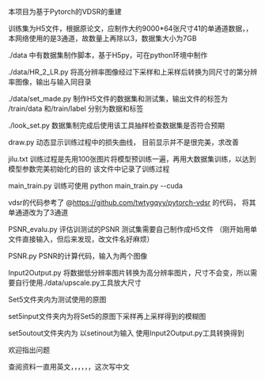 本项目为基于Pytorch的VDSR的重建


训练集为H5文件，根据原论文，应制作大约9000*64张尺寸41的单通道数据，，本网络使用的是3通道，故数量上再除以3，数据集大小为7GB

./data 中有数据集制作脚本，基于H5py，可在python环境中制作

./data/HR_2_LR.py    将高分辨率图像经过下采样和上采样后转换为同尺寸的第分辨率图像，输出与输入同目录

./data/set_made.py   制作H5文件的数据集和测试集，输出文件的标签为 /train/data  和/train/label 分别为数据和标签

./look_set.py     数据集制完成后使用该工具抽样检查数据集是否符合预期


draw.py  动态显示训练过程中的损失曲线， 目前显示并不是很完美，求改善

jilu.txt    训练过程是先用100张图片将模型预训练一遍，再用大数据集训练，以达到模型参数完美初始化的目的 该文件中记录了训练过程

main_train.py  训练可使用    python main_train.py --cuda

vdsr的代码参考了 @https://github.com/twtygqyy/pytorch-vdsr  的代码， 将其单通道改为了3通道

PSNR_evalu.py  评估训测试的PSNR 测试集需要自己制作成H5文件   （刚开始用单文件直接输入，但后来发现，改文件名好麻烦）

PSNR.py   PSNR的计算代码，输入为两个图像

Input2Output.py   将数据低分辨率图片转换为高分辨率图片，尺寸不会变，所以需要自行使用./data/upscale.py工具放大尺寸

Set5文件夹内为测试使用的原图

set5input文件夹内为将Set5的原图下采样再上采样得到的模糊图

set5outout文件夹内为   以setinout为输入  使用Input2Output.py工具转换得到


欢迎指出问题

查阅资料一直用英文，，，，，，这次写中文


